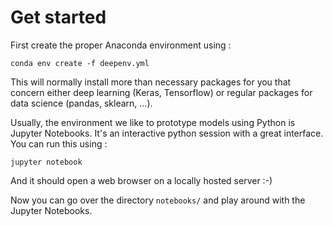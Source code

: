 # Get started

First create the proper Anaconda environment using :

`conda env create -f deepenv.yml`

This will normally install more than necessary packages for you that concern either deep learning (Keras, Tensorflow) or regular packages for data science (pandas, sklearn, ...).

Usually, the environment we like to prototype models using Python is Jupyter Notebooks. It's an interactive python session with a great interface. You can run this using :

`jupyter notebook`

And it should open a web browser on a locally hosted server :-)

Now you can go over the directory `notebooks/` and play around with the Jupyter Notebooks.

